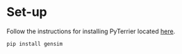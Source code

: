 # Set-up
Follow the instructions for installing PyTerrier located [here](https://github.com/howardt12345/CSI4107/blob/ly-testing/Assignment%201/README.md).

`pip install gensim`